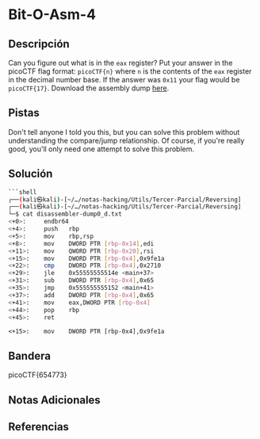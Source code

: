 #  Bit-O-Asm-4

## Descripción
Can you figure out what is in the `eax` register? Put your answer in the picoCTF flag format: `picoCTF{n}` where `n` is the contents of the `eax` register in the decimal number base. If the answer was `0x11` your flag would be `picoCTF{17}`. Download the assembly dump [here](https://artifacts.picoctf.net/c/511/disassembler-dump0_d.txt).
## Pistas
Don't tell anyone I told you this, but you can solve this problem without understanding the compare/jump relationship.
Of course, if you're really good, you'll only need one attempt to solve this problem.
## Solución
```bash
```shell
┌──(kali㉿kali)-[~/…/notas-hacking/Utils/Tercer-Parcial/Reversing]
┌──(kali㉿kali)-[~/…/notas-hacking/Utils/Tercer-Parcial/Reversing]
└─$ cat disassembler-dump0_d.txt 
<+0>:     endbr64 
<+4>:     push   rbp
<+5>:     mov    rbp,rsp
<+8>:     mov    DWORD PTR [rbp-0x14],edi
<+11>:    mov    QWORD PTR [rbp-0x20],rsi
<+15>:    mov    DWORD PTR [rbp-0x4],0x9fe1a
<+22>:    cmp    DWORD PTR [rbp-0x4],0x2710
<+29>:    jle    0x55555555514e <main+37>
<+31>:    sub    DWORD PTR [rbp-0x4],0x65
<+35>:    jmp    0x555555555152 <main+41>
<+37>:    add    DWORD PTR [rbp-0x4],0x65
<+41>:    mov    eax,DWORD PTR [rbp-0x4]
<+44>:    pop    rbp
<+45>:    ret
```

```shell
<+15>:    mov    DWORD PTR [rbp-0x4],0x9fe1a
```

## Bandera
picoCTF{654773}

## Notas Adicionales 

## Referencias